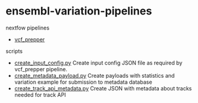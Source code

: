 # ensembl-variation-pipelines

nextfow pipelines
- [vcf_prepper](nextflow/vcf_prepper/README.md)

scripts
- [create_input_config.py](scripts/create_input_config.py)
Create input config JSON file as required by vcf_prepper pipeline.
- [create_metadata_payload.py](scripts/create_metadata_payload.py)
Create payloads with statistics and variation example for submission to metadata database
- [create_track_api_metadata.py](scripts/create_track_api_metadata.py)
Create JSON with metadata about tracks needed for track API